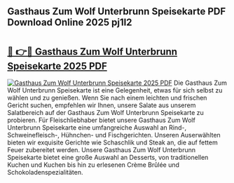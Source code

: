 ## Gasthaus Zum Wolf Unterbrunn Speisekarte PDF Download Online 2025 pj1I2

# <h2><a href="http://gcbctqc.nevu.top/?p=Gasthaus+Zum+Wolf+Unterbrunn+Speisekarte">🔗 👉🔴 Gasthaus Zum Wolf Unterbrunn Speisekarte 2025 PDF</a></h2>

[![Gasthaus Zum Wolf Unterbrunn Speisekarte 2025 PDF](https://i.imgur.com/dBaPXMq.png)](http://gcbctqc.nevu.top/?p=Gasthaus+Zum+Wolf+Unterbrunn+Speisekarte)
Die Gasthaus Zum Wolf Unterbrunn Speisekarte ist eine Gelegenheit, etwas für sich selbst zu wählen und zu genießen. Wenn Sie nach einem leichten und frischen Gericht suchen, empfehlen wir Ihnen, unsere Salate aus unserem Salatbereich auf der Gasthaus Zum Wolf Unterbrunn Speisekarte zu probieren. Für Fleischliebhaber bietet unsere Gasthaus Zum Wolf Unterbrunn Speisekarte eine umfangreiche Auswahl an Rind-, Schweinefleisch-, Hühnchen- und Fischgerichten. Unseren Auserwählten bieten wir exquisite Gerichte wie Schaschlik und Steak an, die auf fettem Feuer zubereitet werden. Unsere Gasthaus Zum Wolf Unterbrunn Speisekarte bietet eine große Auswahl an Desserts, von traditionellen Kuchen und Kuchen bis hin zu erlesenen Crème Brûlée und Schokoladenspezialitäten.
